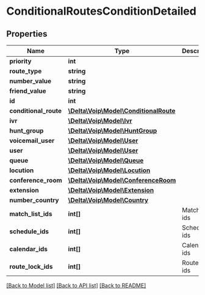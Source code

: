 # ConditionalRoutesConditionDetailed

## Properties
Name | Type | Description | Notes
------------ | ------------- | ------------- | -------------
**priority** | **int** |  | 
**route_type** | **string** |  | [optional] 
**number_value** | **string** |  | [optional] 
**friend_value** | **string** |  | [optional] 
**id** | **int** |  | [optional] 
**conditional_route** | [**\Delta\Voip\Model\ConditionalRoute**](ConditionalRoute.md) |  | 
**ivr** | [**\Delta\Voip\Model\Ivr**](Ivr.md) |  | [optional] 
**hunt_group** | [**\Delta\Voip\Model\HuntGroup**](HuntGroup.md) |  | [optional] 
**voicemail_user** | [**\Delta\Voip\Model\User**](User.md) |  | [optional] 
**user** | [**\Delta\Voip\Model\User**](User.md) |  | [optional] 
**queue** | [**\Delta\Voip\Model\Queue**](Queue.md) |  | [optional] 
**locution** | [**\Delta\Voip\Model\Locution**](Locution.md) |  | [optional] 
**conference_room** | [**\Delta\Voip\Model\ConferenceRoom**](ConferenceRoom.md) |  | [optional] 
**extension** | [**\Delta\Voip\Model\Extension**](Extension.md) |  | [optional] 
**number_country** | [**\Delta\Voip\Model\Country**](Country.md) |  | [optional] 
**match_list_ids** | **int[]** | Matchlist ids | [optional] 
**schedule_ids** | **int[]** | Schedule ids | [optional] 
**calendar_ids** | **int[]** | Calendar ids | [optional] 
**route_lock_ids** | **int[]** | Route lock ids | [optional] 

[[Back to Model list]](../README.md#documentation-for-models) [[Back to API list]](../README.md#documentation-for-api-endpoints) [[Back to README]](../README.md)


